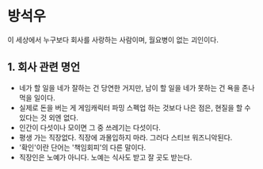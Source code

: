 # 방석우
이 세상에서 누구보다 회사를 사랑하는 사람이며, 월요병이 없는 괴인이다.

## 1. 회사 관련 명언
- 네가 할 일을 네가 잘하는 건 당연한 거지만, 남이 할 일을 네가 못하는 건 욕을 존나 먹을 일이다.
- 실제로 돈을 버는 게 게임캐릭터 파밍 스펙업 하는 것보다 나은 점은, 현질을 할 수 있다는 것 외엔 없다.
- 인간이 다섯이나 모이면 그 중 쓰레기는 다섯이다.
- 평생 가는 직장없다. 직장에 과몰입하지 마라. 그러다 스티브 워즈니악된다.
- '확인'이란 단어는 '책임회피'의 다른 말이다.
- 직장인은 노예가 아니다. 노예는 식사도 받고 잘 곳도 받는다.
  
